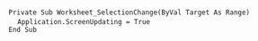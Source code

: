 &nbsp;  &nbsp;  &nbsp;  &nbsp;  
`Private Sub Worksheet_SelectionChange(ByVal Target As Range)`  
&nbsp;&nbsp;&nbsp;&nbsp;`Application.ScreenUpdating = True`  
`End Sub`  

